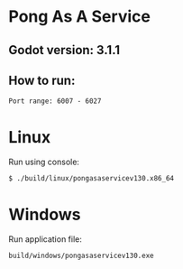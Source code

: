 # Pong As A Service

## Godot version: **3.1.1**

## How to run:
    Port range: 6007 - 6027
# Linux
Run using console:

    $ ./build/linux/pongasaservicev130.x86_64
# Windows
Run application file:

    build/windows/pongasaservicev130.exe
